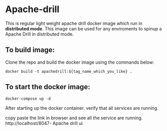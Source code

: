 # Apache-drill

This is regular light weight apache drill docker image which run in **distributed mode**. This image can be used for any enviroments to spinup a Apache Drill in distributed mode.


## To build image:

Clone the repo and build the docker image using the commands below:

```
docker build -t apachedrill:${tag_name_which_you_like} .
```

## To start the docker image:

```
docker-compose up -d
```

After starting up the docker container. verify that all services are running.

copy paste the link in browser and see all the service are running.
http://localhost/8047- Apache drill ui
